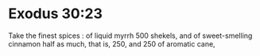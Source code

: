 # Exodus 30:23

Take the finest spices : of liquid myrrh 500 shekels, and of sweet-smelling cinnamon half as much, that is, 250, and 250 of aromatic cane,
